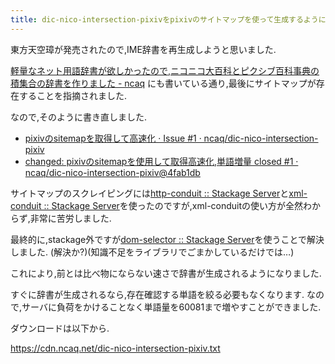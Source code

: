 ```yaml
---
title: dic-nico-intersection-pixivをpixivのサイトマップを使って生成するように変更しました
---
```


東方天空璋が発売されたので,IME辞書を再生成しようと思いました.

[軽量なネット用語辞書が欲しかったので,ニコニコ大百科とピクシブ百科事典の積集合の辞書を作りました - ncaq](https://www.ncaq.net/2017/03/10/)
にも書いている通り,最後にサイトマップが存在することを指摘されました.

なので,そのように書き直しました.

* [pixivのsitemapを取得して高速化 · Issue #1 · ncaq/dic-nico-intersection-pixiv](https://github.com/ncaq/dic-nico-intersection-pixiv/issues/1)
* [changed: pixivのsitemapを使用して取得高速化,単語増量 closed #1 · ncaq/dic-nico-intersection-pixiv@4fab1db](https://github.com/ncaq/dic-nico-intersection-pixiv/commit/4fab1db65f70a0d3a3b6e2a94656e59c365877fc)

サイトマップのスクレイピングには[http-conduit :: Stackage Server](https://www.stackage.org/package/http-conduit)と[xml-conduit :: Stackage Server](https://www.stackage.org/package/xml-conduit)を使ったのですが,xml-conduitの使い方が全然わからず,非常に苦労しました.

最終的に,stackage外ですが[dom-selector :: Stackage Server](https://www.stackage.org/package/dom-selector)を使うことで解決しました.
(解決か?)(知識不足をライブラリでごまかしているだけでは…)

これにより,前とは比べ物にならない速さで辞書が生成されるようになりました.

すぐに辞書が生成されるなら,存在確認する単語を絞る必要もなくなります.
なので,サーバに負荷をかけることなく単語量を60081まで増やすことができました.

ダウンロードは以下から.

<https://cdn.ncaq.net/dic-nico-intersection-pixiv.txt>
